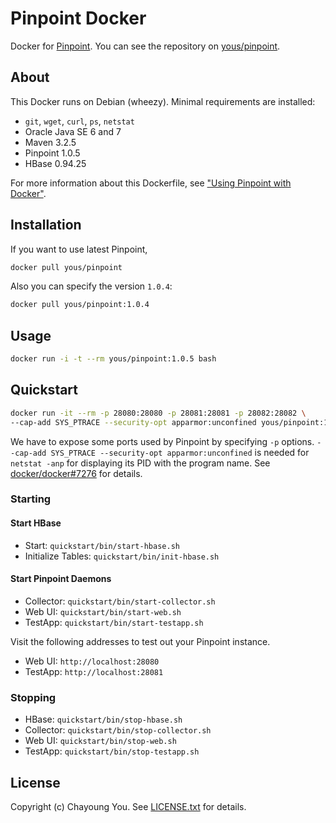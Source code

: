 # Pinpoint Docker

Docker for [Pinpoint](https://github.com/naver/pinpoint). You can see the
repository on [yous/pinpoint](https://registry.hub.docker.com/u/yous/pinpoint/).

## About

This Docker runs on Debian (wheezy). Minimal requirements are installed:

- `git`, `wget`, `curl`, `ps`, `netstat`
- Oracle Java SE 6 and 7
- Maven 3.2.5
- Pinpoint 1.0.5
- HBase 0.94.25

For more information about this Dockerfile, see
["Using Pinpoint with Docker"](http://yous.be/2015/05/05/using-pinpoint-with-docker/).

## Installation

If you want to use latest Pinpoint,

``` sh
docker pull yous/pinpoint
```

Also you can specify the version `1.0.4`:

``` sh
docker pull yous/pinpoint:1.0.4
```

## Usage

``` sh
docker run -i -t --rm yous/pinpoint:1.0.5 bash
```

## Quickstart

``` sh
docker run -it --rm -p 28080:28080 -p 28081:28081 -p 28082:28082 \
--cap-add SYS_PTRACE --security-opt apparmor:unconfined yous/pinpoint:1.0.5 bash
```

We have to expose some ports used by Pinpoint by specifying `-p` options.
`--cap-add SYS_PTRACE --security-opt apparmor:unconfined` is needed for
`netstat -anp` for displaying its PID with the program name. See
[docker/docker#7276](https://github.com/docker/docker/issues/7276) for details.

### Starting

#### Start HBase

- Start: `quickstart/bin/start-hbase.sh`
- Initialize Tables: `quickstart/bin/init-hbase.sh`

#### Start Pinpoint Daemons

- Collector: `quickstart/bin/start-collector.sh`
- Web UI: `quickstart/bin/start-web.sh`
- TestApp: `quickstart/bin/start-testapp.sh`

Visit the following addresses to test out your Pinpoint instance.

- Web UI: `http://localhost:28080`
- TestApp: `http://localhost:28081`

### Stopping

- HBase: `quickstart/bin/stop-hbase.sh`
- Collector: `quickstart/bin/stop-collector.sh`
- Web UI: `quickstart/bin/stop-web.sh`
- TestApp: `quickstart/bin/stop-testapp.sh`

## License

Copyright (c) Chayoung You. See
[LICENSE.txt](https://github.com/yous/pinpoint-docker/blob/master/LICENSE.txt)
for details.
